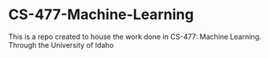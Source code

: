 # CS-477-Machine-Learning
This is a repo created to house the work done in CS-477: Machine Learning. Through the University of Idaho
